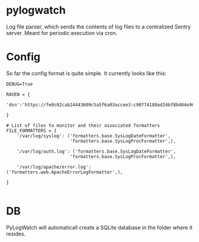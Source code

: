 pylogwatch
==========
Log file parser, which sends the contents of log files to a centralized Sentry server. Meant for periodic execution via cron.

Config
==========
So far the config format is quite simple. It currently looks like this:
```
DEBUG=True

RAVEN = {
  'dsn':'https://fe0c02cab24443609c5a5f6a03accee3:c90774180ad24bf8b404e9627f81ebf9@sentry.mtrdev.com/10',

}

# List of files to monitor and their associated formatters
FILE_FORMATTERS = {
    '/var/log/syslog': ('formatters.base.SysLogDateFormatter',
                        'formatters.base.SysLogProcFormatter',),

    '/var/log/auth.log': ('formatters.base.SysLogDateFormatter',
                        'formatters.base.SysLogProcFormatter',),

    '/var/log/apache/error.log': ('formatters.web.ApacheErrorLogFormatter',),

}


```

DB
==========
PyLogWatch will automaticall create a SQLite database in the folder where it resides.
